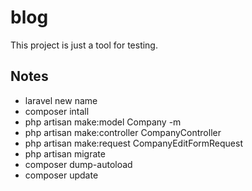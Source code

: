 # blog

This project is just a tool for testing.

## Notes

* laravel new name
* composer intall
* php artisan make:model Company -m
* php artisan make:controller CompanyController
* php artisan make:request CompanyEditFormRequest
* php artisan migrate
* composer dump-autoload
* composer update
